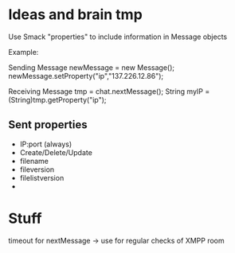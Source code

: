 Ideas and brain tmp
===================

Use Smack "properties" to include information in Message objects

Example:

Sending
Message newMessage = new Message();
newMessage.setProperty("ip","137.226.12.86");

Receiving
Message tmp = chat.nextMessage();
String myIP = (String)tmp.getProperty("ip");

Sent properties
---------------

* IP:port (always)
* Create/Delete/Update
* filename
* fileversion
* filelistversion
* 


Stuff
=====

timeout for nextMessage -> use for regular checks of XMPP room
